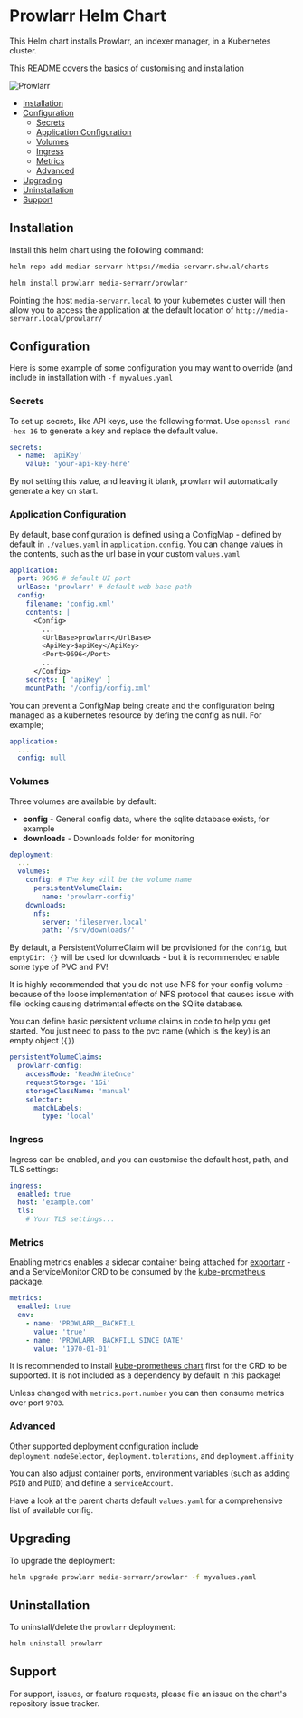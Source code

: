 # Prowlarr Helm Chart

This Helm chart installs Prowlarr, an indexer manager, in a Kubernetes cluster.

This README covers the basics of customising and installation

![Prowlarr](./icon.png)

<!-- vim-md-toc format=bullets ignore=^TODO$ -->
* [Installation](#installation)
* [Configuration](#configuration)
  * [Secrets](#secrets)
  * [Application Configuration](#application-configuration)
  * [Volumes](#volumes)
  * [Ingress](#ingress)
  * [Metrics](#metrics)
  * [Advanced](#advanced)
* [Upgrading](#upgrading)
* [Uninstallation](#uninstallation)
* [Support](#support)
<!-- vim-md-toc END -->

## Installation

Install this helm chart using the following command:

```bash
helm repo add mediar-servarr https://media-servarr.shw.al/charts

helm install prowlarr media-servarr/prowlarr
```

Pointing the host `media-servarr.local` to your kubernetes cluster will then allow you to access the application at the default location of `http://media-servarr.local/prowlarr/`

## Configuration

Here is some example of some configuration you may want to override (and include in installation with `-f myvalues.yaml`

### Secrets

To set up secrets, like API keys, use the following format. Use `openssl rand -hex 16` to generate a key and replace the default value.

```yaml
secrets:
  - name: 'apiKey'
    value: 'your-api-key-here'
```

By not setting this value, and leaving it blank, prowlarr will automatically generate a key on start.

### Application Configuration

By default, base configuration is defined using a ConfigMap - defined by default in `./values.yaml` in `application.config`. You can change values in the contents, such as the url base in your custom `values.yaml`

```yaml
application:
  port: 9696 # default UI port
  urlBase: 'prowlarr' # default web base path
  config:
    filename: 'config.xml'
    contents: |
      <Config>
        ...
        <UrlBase>prowlarr</UrlBase>
        <ApiKey>$apiKey</ApiKey>
        <Port>9696</Port>
        ...
      </Config>
    secrets: [ 'apiKey' ]
    mountPath: '/config/config.xml'
```

You can prevent a ConfigMap being create and the configuration being managed as a kubernetes resource by defing the config as null. For example;

```yaml
application:
  ...
  config: null
```

### Volumes

Three volumes are available by default:

- **config** - General config data, where the sqlite database exists, for example
- **downloads** - Downloads folder for monitoring

```yaml
deployment:
  ...
  volumes:
    config: # The key will be the volume name
      persistentVolumeClaim:
        name: 'prowlarr-config'
    downloads:
      nfs:
        server: 'fileserver.local'
        path: '/srv/downloads/'
```

By default, a PersistentVolumeClaim will be provisioned for the `config`, but `emptyDir: {}` will be used for downloads - but it is recommended enable some type of PVC and PV!

It is highly recommended that you do not use NFS for your config volume - because of the loose implementation of NFS protocol that causes issue with file locking causing detrimental effects on the SQlite database.

You can define basic persistent volume claims in code to help you get started. You just need to pass to the pvc name (which is the key) is an empty object (`{}`)

```yaml
persistentVolumeClaims:
  prowlarr-config:
    accessMode: 'ReadWriteOnce'
    requestStorage: '1Gi'
    storageClassName: 'manual'
    selector:
      matchLabels:
        type: 'local'
```

### Ingress

Ingress can be enabled, and you can customise the default host, path, and TLS settings:

```yaml
ingress:
  enabled: true
  host: 'example.com'
  tls:
    # Your TLS settings...
```

### Metrics

Enabling metrics enables a sidecar container being attached for [exportarr](https://github.com/onedr0p/exportarr/) - and a ServiceMonitor CRD to be consumed by the [kube-prometheus](https://github.com/prometheus-operator/kube-prometheus) package.

```yaml
metrics:
  enabled: true
  env:
    - name: 'PROWLARR__BACKFILL'
      value: 'true'
    - name: 'PROWLARR__BACKFILL_SINCE_DATE'
      value: '1970-01-01'
```

It is recommended to install [kube-prometheus chart](https://github.com/prometheus-community/helm-charts/tree/main/charts/kube-prometheus-stack) first for the CRD to be supported. It is not included as a dependency by default in this package!

Unless changed with `metrics.port.number` you can then consume metrics over port `9703`.

### Advanced

Other supported deployment configuration include `deployment.nodeSelector`, `deployment.tolerations`, and `deployment.affinity`

You can also adjust container ports, environment variables (such as adding `PGID` and `PUID`) and define a `serviceAccount`.

Have a look at the parent charts default `values.yaml` for a comprehensive list of available config.

## Upgrading

To upgrade the deployment:

```bash
helm upgrade prowlarr media-servarr/prowlarr -f myvalues.yaml
```

## Uninstallation

To uninstall/delete the `prowlarr` deployment:

```bash
helm uninstall prowlarr
```

## Support

For support, issues, or feature requests, please file an issue on the chart's repository issue tracker.
